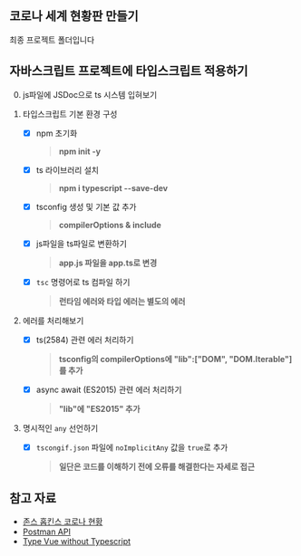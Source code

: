 ## 코로나 세계 현황판 만들기

최종 프로젝트 폴더입니다

## 자바스크립트 프로젝트에 타입스크립트 적용하기

0. js파일에 JSDoc으로 ts 시스템 입혀보기

1. 타입스크립트 기본 환경 구성
    - [x] npm 초기화
        > **npm init -y**
    - [x] ts 라이브러리 설치
        > **npm i typescript --save-dev**
    - [x] tsconfig 생성 및 기본 값 추가
        > **compilerOptions & include**
    - [x] js파일을 ts파일로 변환하기 
        > **app.js 파일을 app.ts로 변경**
    - [x] `tsc` 명령어로 ts 컴파일 하기
        > **런타임 에러와 타입 에러는 별도의 에러**

2. 에러를 처리해보기
    - [x] ts(2584) 관련 에러 처리하기
        > **tsconfig의 compilerOptions에 "lib":["DOM", "DOM.Iterable"]를 추가**        
    - [x] async await (ES2015) 관련 에러 처리하기
        > **"lib"에 "ES2015" 추가**

3. 명시적인 `any` 선언하기
    - [x] `tscongif.json` 파일에 `noImplicitAny` 값을 `true`로 추가
        > **일단은 코드를 이해하기 전에 오류를 해결한다는 자세로 접근**


## 참고 자료

- [존스 홉킨스 코로나 현황](https://www.arcgis.com/apps/opsdashboard/index.html#/bda7594740fd40299423467b48e9ecf6)
- [Postman API](https://documenter.getpostman.com/view/10808728/SzS8rjbc?version=latest#27454960-ea1c-4b91-a0b6-0468bb4e6712)
- [Type Vue without Typescript](https://blog.usejournal.com/type-vue-without-typescript-b2b49210f0b)